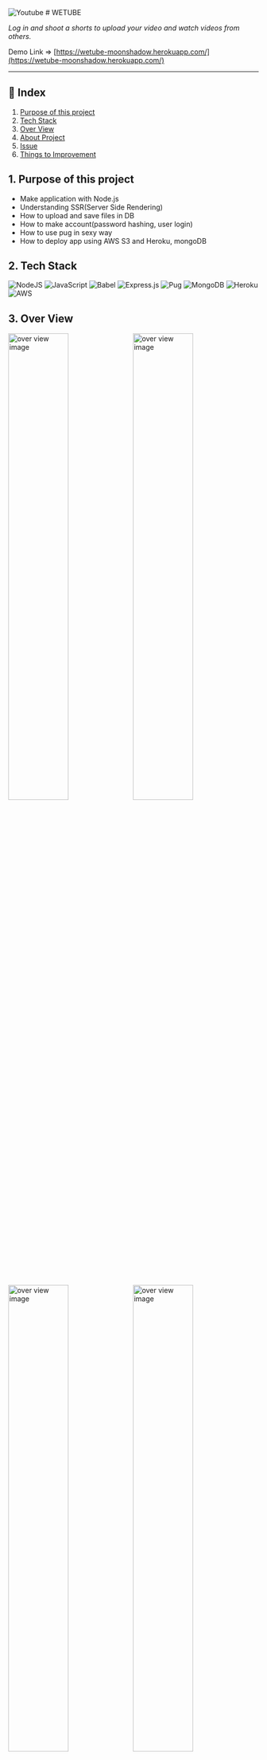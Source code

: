 <img alt="Youtube" src="https://img.shields.io/badge/YouTube Clone%20-%23FF0000.svg?&style=for-the-badge&logo=YouTube&logoColor=white"/>
# WETUBE

*Log in and shoot a shorts to upload your video and watch videos from others.*

Demo Link ⇒ [https://wetube-moonshadow.herokuapp.com/](https://wetube-moonshadow.herokuapp.com/)

---

## 🔗 Index

1. [Purpose of this project](#1-purpose-of-this-project)
2. [Tech Stack](#2-tech-stack)
3. [Over View](#3-over-view)
4. [About Project](#4-about-project)
5. [Issue](#5-issue)
6. [Things to Improvement](#6-Things-to-improvement)

## 1. Purpose of this project

- Make application with Node.js
- Understanding SSR(Server Side Rendering)
- How to upload and save files in DB
- How to make account(password hashing, user login)
- How to use pug in sexy way
- How to deploy app using AWS S3 and Heroku, mongoDB

## 2. Tech Stack

![NodeJS](https://img.shields.io/badge/node.js-6DA55F?style=for-the-badge&logo=node.js&logoColor=white) ![JavaScript](https://img.shields.io/badge/javascript-%23323330.svg?style=for-the-badge&logo=javascript&logoColor=%23F7DF1E) ![Babel](https://img.shields.io/badge/Babel-F9DC3e?style=for-the-badge&logo=babel&logoColor=black) ![Express.js](https://img.shields.io/badge/express.js-%23404d59.svg?style=for-the-badge&logo=express&logoColor=%2361DAFB) ![Pug](https://img.shields.io/badge/Pug-FFF?style=for-the-badge&logo=pug&logoColor=A86454) ![MongoDB](https://img.shields.io/badge/MongoDB-%234ea94b.svg?style=for-the-badge&logo=mongodb&logoColor=white) ![Heroku](https://img.shields.io/badge/heroku-%23430098.svg?style=for-the-badge&logo=heroku&logoColor=white) ![AWS](https://img.shields.io/badge/AWS-%23FF9900.svg?style=for-the-badge&logo=amazon-aws&logoColor=white)

## 3. Over View

<img width="49%" alt="over view image" src="https://user-images.githubusercontent.com/73153617/131247118-1901fd77-911c-436f-a00e-b4f8f58269b5.png"> <img width="49%" alt="over view image" src="https://user-images.githubusercontent.com/73153617/131247120-740dfdeb-23e8-4f99-acd0-9474768742e4.png"> <img width="49%" alt="over view image" src="https://user-images.githubusercontent.com/73153617/131247121-99042915-a93a-43ae-8351-876b26970d80.png"> <img width="49%" alt="over view image" src="https://user-images.githubusercontent.com/73153617/131247122-2570b2e0-120a-4a0a-b748-59ed532806ae.png"> <img width="49%" alt="over view image" src="https://user-images.githubusercontent.com/73153617/131247123-273cea09-c167-49a3-b1f5-9e514ec24690.png"> <img width="30%" alt="over view image" src="https://user-images.githubusercontent.com/73153617/131247124-9910781e-ac1c-44ee-a87c-4c9be0abe117.png"> <img width="19%" alt="over view image" src="https://user-images.githubusercontent.com/73153617/131247125-1c37436c-c163-49a8-96f9-6062bfcc337d.png">

## 4. About Project

---

![wetube-overview](https://user-images.githubusercontent.com/73153617/131247212-98a44bba-4428-4082-8ec1-58a3c5bcd83e.gif)

`- Make an account to log in, or log in with github account.`

`- Record short(3s) video and upload.`

`- Watch videos uploaded by users.`

`- Create/delete comments.`

`- Editing profile. (upload)`

## 5. 💥 Issue

---

- Videos and images were not visible because of the cross-origin resource policy. ⇒ [https://developer.mozilla.org/en-US/docs/Web/HTTP/Cross-Origin_Resource_Policy_(CORP)](https://developer.mozilla.org/en-US/docs/Web/HTTP/Cross-Origin_Resource_Policy_(CORP))

    Add crossorigin attribute to video tags and image tags and add specific values to response headers to resolve them.

    ```html
    <video crossorigin></video>
    ```

    ```jsx
    res.header("Cross-Origin-Embedder-Policy", "require-corp");
    res.header("Cross-Origin-Opener-Policy", "same-origin");
    next();
    ```

- handleloadedmetadata event inoperative. =>  Changed to run after window loaded because there was only problem with heroku app.

## 6. 🚀 Things to Improvement

- [ ]  Like👍 & Dislike👎 Function!
- etc...
